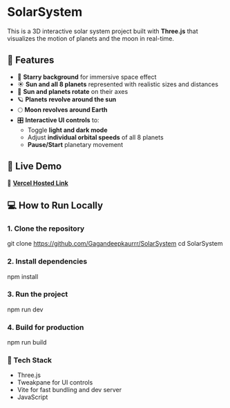 # SolarSystem
This is a 3D interactive solar system project built with **Three.js** that visualizes the motion of planets and the moon in real-time.

## 🔭 Features

- 🌟 **Starry background** for immersive space effect  
- ☀️ **Sun and all 8 planets** represented with realistic sizes and distances  
- 🔄 **Sun and planets rotate** on their axes  
- 🪐 **Planets revolve around the sun**  
- 🌕 **Moon revolves around Earth**  
- 🎛️ **Interactive UI controls** to:
  - Toggle **light and dark mode**
  - Adjust **individual orbital speeds** of all 8 planets
  - **Pause/Start** planetary movement

## 🚀 Live Demo

🔗 [**Vercel Hosted Link**](https://solar-system-iota-one.vercel.app/)

## 💻 How to Run Locally

### 1. Clone the repository
git clone https://github.com/Gagandeepkaurrr/SolarSystem
cd SolarSystem

### 2. Install dependencies
npm install

### 3. Run the project
npm run dev

### 4. Build for production
npm run build

### 🧩 Tech Stack
- Three.js
- Tweakpane for UI controls
- Vite for fast bundling and dev server
- JavaScript

